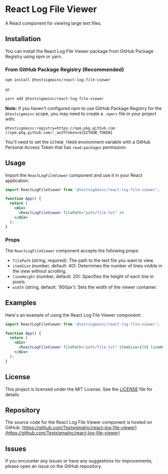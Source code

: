 # React Log File Viewer

A React component for viewing large text files.

## Installation

You can install the React Log File Viewer package from GitHub Package Registry using npm or yarn.

### From GitHub Package Registry (Recommended)

```bash
npm install @testsigmainc/react-log-file-viewer
```

or

```bash
yarn add @testsigmainc/react-log-file-viewer
```

**Note:** If you haven't configured npm to use GitHub Package Registry for the `@testsigmainc` scope, you may need to create a `.npmrc` file in your project with:

```
@testsigmainc:registry=https://npm.pkg.github.com
//npm.pkg.github.com/:_authToken=${GITHUB_TOKEN}
```

You'll need to set the `GITHUB_TOKEN` environment variable with a GitHub Personal Access Token that has `read:packages` permission.

## Usage

Import the `ReactLogFileViewer` component and use it in your React application.

```jsx
import ReactLogFileViewer from '@testsigmainc/react-log-file-viewer';

function App() {
  return (
    <div>
      <ReactLogFileViewer filePath="path/file.txt" />
    </div>
  );
}
```

### Props

The `ReactLogFileViewer` component accepts the following props:

- `filePath` (string, required): The path to the text file you want to view.
- `itemSize` (number, default: 40): Determines the number of lines visible in the view without scrolling.
- `lineHeight` (number, default: 20): Specifies the height of each line in pixels.
- `width` (string, default: '800px'): Sets the width of the viewer container.

## Examples

Here's an example of using the React Log File Viewer component:

```jsx
import ReactLogFileViewer from '@testsigmainc/react-log-file-viewer';

function App() {
  return (
    <div>
      <ReactLogFileViewer filePath="path/file.txt" itemSize={30} lineHeight={25} width="1000px" />
    </div>
  );
}
```

## License

This project is licensed under the MIT License. See the [LICENSE](LICENSE) file for details.

## Repository

The source code for the React Log File Viewer component is hosted on GitHub: [https://github.com/TestsigmaInc/react-log-file-viewer](https://github.com/TestsigmaInc/react-log-file-viewer)

## Issues

If you encounter any issues or have any suggestions for improvements, please open an issue on the GitHub repository.
```
